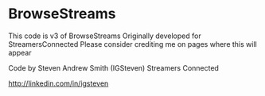# BrowseStreams
This code is v3 of BrowseStreams Originally developed for StreamersConnected
Please consider crediting me on pages where this will appear



Code by Steven Andrew Smith (IGSteven)
         Streamers Connected

   http://linkedin.com/in/igsteven
